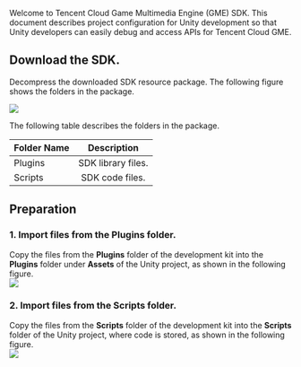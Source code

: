 Welcome to Tencent Cloud Game Multimedia Engine (GME) SDK. This document describes project configuration for Unity development so that Unity developers can easily debug and access APIs for Tencent Cloud GME.

## Download the SDK. 
Decompress the downloaded SDK resource package. The following figure shows the folders in the package.

![](https://main.qcloudimg.com/raw/55494d9bb9145938f0594416f73b29f7.png)

The following table describes the folders in the package.

|Folder Name       | Description           
| ------------- |:-------------:|
| Plugins    	|SDK library files.|
| Scripts      	|SDK code files.|


## Preparation
### 1. Import files from the **Plugins** folder.  
Copy the files from the **Plugins** folder of the development kit into the **Plugins** folder under **Assets** of the Unity project, as shown in the following figure.  
![](https://main.qcloudimg.com/raw/1221a25f62cedd3831cf2bb27bb1ea45.png)

### 2. Import files from the **Scripts** folder.  
Copy the files from the **Scripts** folder of the development kit into the **Scripts** folder of the Unity project, where code is stored, as shown in the following figure.  
![](https://main.qcloudimg.com/raw/c3b1ea97cddd5e94b61db405990e3845.png)
